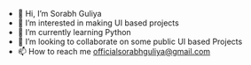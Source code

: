 - 👋 Hi, I’m Sorabh Guliya
- 👀 I’m interested in making UI based projects
- 🌱 I’m currently learning Python
- 💞️ I’m looking to collaborate on some public UI based Projects
- 📫 How to reach me officialsorabhguliya@gmail.com

<!---
Sorabh007/Sorabh007 is a ✨ special ✨ repository because its `README.md` (this file) appears on your GitHub profile.
You can click the Preview link to take a look at your changes.
--->
